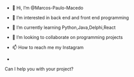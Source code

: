 - 👋 Hi, I’m @Marcos-Paulo-Macedo
- 👀 I’m interested in back end and front end programming
- 🌱 I’m currently learning Python,Java,Delphi,React
- 💞️ I’m looking to collaborate on programming projects
- 📫 How to reach me my Instagram

- 
Can I help you with your project?

<!---
Marcos-Paulo-Macedo/Marcos-Paulo-Macedo is a ✨ special ✨ repository because its `README.md` (this file) appears on your GitHub profile.
You can click the Preview link to take a look at your changes.
--->

